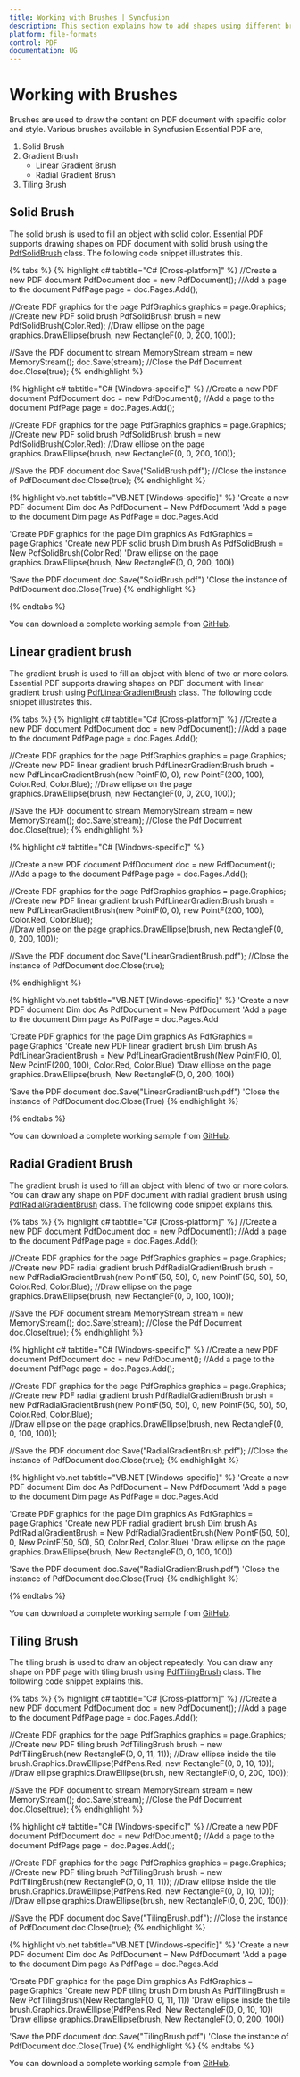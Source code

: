 ```yaml
---
title: Working with Brushes | Syncfusion
description: This section explains how to add shapes using different brushes such as solid brush, gradient brush, tiling brush, and more in Syncfusion .NET PDF Library.
platform: file-formats
control: PDF
documentation: UG
---
```

# Working with Brushes

Brushes are used to draw the content on PDF document with specific color and style. Various brushes available in Syncfusion Essential PDF are,

1. Solid Brush
2. Gradient Brush
	* Linear Gradient Brush
	* Radial Gradient Brush
3. Tiling Brush

## Solid Brush

The solid brush is used to fill an object with solid color. Essential PDF supports drawing shapes on PDF document with solid brush using the [PdfSolidBrush](https://help.syncfusion.com/cr/file-formats/Syncfusion.Pdf.Graphics.PdfSolidBrush.html) class. The following code snippet illustrates this.

{% tabs %}
{% highlight c# tabtitle="C# [Cross-platform]" %}
//Create a new PDF document
PdfDocument doc = new PdfDocument();
//Add a page to the document
PdfPage page = doc.Pages.Add();

//Create PDF graphics for the page
PdfGraphics graphics = page.Graphics;
//Create new PDF solid brush
PdfSolidBrush brush = new PdfSolidBrush(Color.Red);
//Draw ellipse on the page
graphics.DrawEllipse(brush, new RectangleF(0, 0, 200, 100));

//Save the PDF document to stream
MemoryStream stream = new MemoryStream();
doc.Save(stream);
//Close the Pdf Document
doc.Close(true);
{% endhighlight %}

{% highlight c# tabtitle="C# [Windows-specific]" %}
//Create a new PDF document
PdfDocument doc = new PdfDocument();
//Add a page to the document
PdfPage page = doc.Pages.Add();

//Create PDF graphics for the page
PdfGraphics graphics = page.Graphics;
//Create new PDF solid brush
PdfSolidBrush brush = new PdfSolidBrush(Color.Red);
//Draw ellipse on the page
graphics.DrawEllipse(brush, new RectangleF(0, 0, 200, 100));

//Save the PDF document
doc.Save("SolidBrush.pdf");
//Close the instance of PdfDocument
doc.Close(true);
{% endhighlight %}

{% highlight vb.net tabtitle="VB.NET [Windows-specific]" %}
'Create a new PDF document
Dim doc As PdfDocument = New PdfDocument
'Add a page to the document
Dim page As PdfPage = doc.Pages.Add

'Create PDF graphics for the page
Dim graphics As PdfGraphics = page.Graphics
'Create new PDF solid brush
Dim brush As PdfSolidBrush = New PdfSolidBrush(Color.Red)
'Draw ellipse on the page
graphics.DrawEllipse(brush, New RectangleF(0, 0, 200, 100))

'Save the PDF document
doc.Save("SolidBrush.pdf")
'Close the instance of PdfDocument
doc.Close(True)
{% endhighlight %}

{% endtabs %}

You can download a complete working sample from [GitHub](https://github.com/SyncfusionExamples/PDF-Examples/tree/master/Brushes/Fill-an-object-with-solid-brush-in-a-PDF/). 

## Linear gradient brush

The gradient brush is used to fill an object with blend of two or more colors. Essential PDF supports drawing shapes on PDF document with linear gradient brush using [PdfLinearGradientBrush](https://help.syncfusion.com/cr/file-formats/Syncfusion.Pdf.Graphics.PdfLinearGradientBrush.html) class. The following code snippet illustrates this.

{% tabs %}
{% highlight c# tabtitle="C# [Cross-platform]" %}
//Create a new PDF document
PdfDocument doc = new PdfDocument();
//Add a page to the document
PdfPage page = doc.Pages.Add();

//Create PDF graphics for the page
PdfGraphics graphics = page.Graphics;
//Create new PDF linear gradient brush
PdfLinearGradientBrush brush = new PdfLinearGradientBrush(new PointF(0, 0), new PointF(200, 100), Color.Red, Color.Blue);
//Draw ellipse on the page
graphics.DrawEllipse(brush, new RectangleF(0, 0, 200, 100));

//Save the PDF document to stream
MemoryStream stream = new MemoryStream();
doc.Save(stream);
//Close the Pdf Document
doc.Close(true);
{% endhighlight %}

{% highlight c# tabtitle="C# [Windows-specific]" %}

//Create a new PDF document
PdfDocument doc = new PdfDocument();
//Add a page to the document
PdfPage page = doc.Pages.Add();

//Create PDF graphics for the page
PdfGraphics graphics = page.Graphics;
//Create new PDF linear gradient brush
PdfLinearGradientBrush brush = new PdfLinearGradientBrush(new PointF(0, 0), new PointF(200, 100), Color.Red, Color.Blue);    
//Draw ellipse on the page
graphics.DrawEllipse(brush, new RectangleF(0, 0, 200, 100));

//Save the PDF document
doc.Save("LinearGradientBrush.pdf");
//Close the instance of PdfDocument
doc.Close(true);

{% endhighlight %}

{% highlight vb.net tabtitle="VB.NET [Windows-specific]" %}
'Create a new PDF document
Dim doc As PdfDocument = New PdfDocument
'Add a page to the document
Dim page As PdfPage = doc.Pages.Add

'Create PDF graphics for the page
Dim graphics As PdfGraphics = page.Graphics
'Create new PDF linear gradient brush
Dim brush As PdfLinearGradientBrush = New PdfLinearGradientBrush(New PointF(0, 0), New PointF(200, 100), Color.Red, Color.Blue)
'Draw ellipse on the page
graphics.DrawEllipse(brush, New RectangleF(0, 0, 200, 100))

'Save the PDF document
doc.Save("LinearGradientBrush.pdf")
'Close the instance of PdfDocument
doc.Close(True)
{% endhighlight %}

{% endtabs %}

You can download a complete working sample from [GitHub](https://github.com/SyncfusionExamples/PDF-Examples/tree/master/Brushes/Fill-an-object-with-gradient-brush-in-a-PDF/). 

## Radial Gradient Brush

The gradient brush is used to fill an object with blend of two or more colors. You can draw any shape on PDF document with radial gradient brush using [PdfRadialGradientBrush](https://help.syncfusion.com/cr/file-formats/Syncfusion.Pdf.Graphics.PdfRadialGradientBrush.html) class. The following code snippet explains this.

{% tabs %}
{% highlight c# tabtitle="C# [Cross-platform]" %}
//Create a new PDF document
PdfDocument doc = new PdfDocument();
//Add a page to the document
PdfPage page = doc.Pages.Add();

//Create PDF graphics for the page
PdfGraphics graphics = page.Graphics;
//Create new PDF radial gradient brush
PdfRadialGradientBrush brush = new PdfRadialGradientBrush(new PointF(50, 50), 0, new PointF(50, 50), 50, Color.Red, Color.Blue);
//Draw ellipse on the page
graphics.DrawEllipse(brush, new RectangleF(0, 0, 100, 100));

//Save the PDF document stream
MemoryStream stream = new MemoryStream();
doc.Save(stream);
//Close the Pdf Document
doc.Close(true);
{% endhighlight %}

{% highlight c# tabtitle="C# [Windows-specific]" %}
//Create a new PDF document
PdfDocument doc = new PdfDocument();
//Add a page to the document
PdfPage page = doc.Pages.Add();

//Create PDF graphics for the page
PdfGraphics graphics = page.Graphics;
//Create new PDF radial gradient brush
PdfRadialGradientBrush brush = new PdfRadialGradientBrush(new PointF(50, 50), 0, new PointF(50, 50), 50, Color.Red, Color.Blue);      
//Draw ellipse on the page
graphics.DrawEllipse(brush, new RectangleF(0, 0, 100, 100));

//Save the PDF document
doc.Save("RadialGradientBrush.pdf");
//Close the instance of PdfDocument
doc.Close(true);
{% endhighlight %}

{% highlight vb.net tabtitle="VB.NET [Windows-specific]" %}
'Create a new PDF document
Dim doc As PdfDocument = New PdfDocument
'Add a page to the document
Dim page As PdfPage = doc.Pages.Add

'Create PDF graphics for the page
Dim graphics As PdfGraphics = page.Graphics
'Create new PDF radial gradient brush
Dim brush As PdfRadialGradientBrush = New PdfRadialGradientBrush(New PointF(50, 50), 0, New PointF(50, 50), 50, Color.Red, Color.Blue)
'Draw ellipse on the page
graphics.DrawEllipse(brush, New RectangleF(0, 0, 100, 100))

'Save the PDF document
doc.Save("RadialGradientBrush.pdf")
'Close the instance of PdfDocument
doc.Close(True)
{% endhighlight %}

{% endtabs %}

You can download a complete working sample from [GitHub](https://github.com/SyncfusionExamples/PDF-Examples/tree/master/Brushes/Draw-shapes-on-PDF-with-radial-gradient-brush/). 

## Tiling Brush

The tiling brush is used to draw an object repeatedly. You can draw any shape on PDF page with tiling brush using [PdfTilingBrush](https://help.syncfusion.com/cr/file-formats/Syncfusion.Pdf.Graphics.PdfTilingBrush.html) class. The following code snippet explains this.

{% tabs %}
{% highlight c# tabtitle="C# [Cross-platform]" %}
//Create a new PDF document
PdfDocument doc = new PdfDocument();
//Add a page to the document
PdfPage page = doc.Pages.Add();

//Create PDF graphics for the page
PdfGraphics graphics = page.Graphics;
//Create new PDF tiling brush
PdfTilingBrush brush = new PdfTilingBrush(new RectangleF(0, 0, 11, 11));
//Draw ellipse inside the tile
brush.Graphics.DrawEllipse(PdfPens.Red, new RectangleF(0, 0, 10, 10));
//Draw ellipse
graphics.DrawEllipse(brush, new RectangleF(0, 0, 200, 100));

//Save the PDF document to stream
MemoryStream stream = new MemoryStream();
doc.Save(stream);
//Close the Pdf Document
doc.Close(true);
{% endhighlight %}

{% highlight c# tabtitle="C# [Windows-specific]" %}
//Create a new PDF document
PdfDocument doc = new PdfDocument();
//Add a page to the document
PdfPage page = doc.Pages.Add();

//Create PDF graphics for the page
PdfGraphics graphics = page.Graphics;
//Create new PDF tiling brush
PdfTilingBrush brush = new PdfTilingBrush(new RectangleF(0, 0, 11, 11));
//Draw ellipse inside the tile
brush.Graphics.DrawEllipse(PdfPens.Red, new RectangleF(0, 0, 10, 10));
//Draw ellipse
graphics.DrawEllipse(brush, new RectangleF(0, 0, 200, 100));

//Save the PDF document
doc.Save("TilingBrush.pdf");
//Close the instance of PdfDocument
doc.Close(true);
{% endhighlight %}

{% highlight vb.net tabtitle="VB.NET [Windows-specific]" %}
'Create a new PDF document
Dim doc As PdfDocument = New PdfDocument
'Add a page to the document
Dim page As PdfPage = doc.Pages.Add

'Create PDF graphics for the page
Dim graphics As PdfGraphics = page.Graphics
'Create new PDF tiling brush
Dim brush As PdfTilingBrush = New PdfTilingBrush(New RectangleF(0, 0, 11, 11))
'Draw ellipse inside the tile
brush.Graphics.DrawEllipse(PdfPens.Red, New RectangleF(0, 0, 10, 10))
'Draw ellipse
graphics.DrawEllipse(brush, New RectangleF(0, 0, 200, 100))

'Save the PDF document
doc.Save("TilingBrush.pdf")
'Close the instance of PdfDocument
doc.Close(True)
{% endhighlight %}
{% endtabs %}

You can download a complete working sample from [GitHub](https://github.com/SyncfusionExamples/PDF-Examples/tree/master/Brushes/Draw-shape-on-PDF-with-tiling-brush/). 